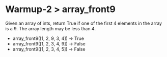 # Warmup-2 > array_front9

Given an array of ints, return True if one of the first 4 elements in the array is a 9. The array length may be less than 4.

- array_front9([1, 2, 9, 3, 4]) → True
- array_front9([1, 2, 3, 4, 9]) → False
- array_front9([1, 2, 3, 4, 5]) → False